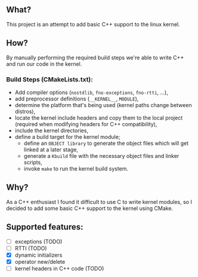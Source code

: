 ## What?
This project is an attempt to add basic C++ support to the linux kernel.

## How?
By manually performing the required build steps we're able to write C++ and run our code in the kernel.

### Build Steps (CMakeLists.txt):
- Add compiler options (`nostdlib`, `fno-exceptions`, `fno-rtti`, ...),
- add preprocessor definitions (`__KERNEL__`, `MODULE`),
- determine the platform that's being used (kernel paths change between distros),
- locate the kernel include headers and copy them to the local project (required when modifying headers for C++ compatibility),
- include the kernel directories,
- define a build target for the kernel module;
  - define an `OBJECT library` to generate the object files which will get linked at a later stage,
  - generate a `Kbuild` file with the necessary object files and linker scripts,
  - invoke `make` to run the kernel build system.

## Why?
As a C++ enthusiast I found it difficult to use C to write kernel modules, so I decided to add some basic C++ support to the kernel using CMake.

## Supported features:
- [ ] exceptions (TODO)
- [ ] RTTI (TODO)
- [x] dynamic initializers
- [x] operator new/delete
- [ ] kernel headers in C++ code (TODO)
